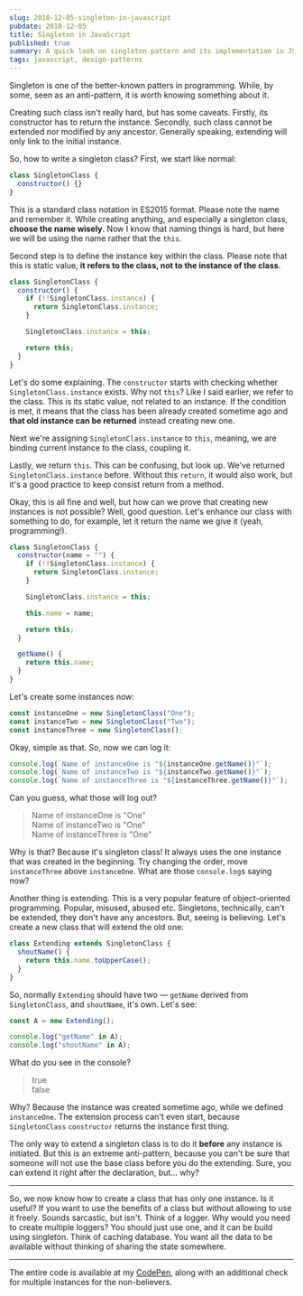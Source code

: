 ```yaml
---
slug: 2018-12-05-singleton-in-javascript
pubdate: 2018-12-05
title: Singleton in JavaScript
published: true
summary: A quick look on singleton pattern and its implementation in JS
tags: javascript, design-patterns
---
```


Singleton is one of the better-known patters in programming. While, by some,
seen as an anti-pattern, it is worth knowing something about it.

Creating such class isn't really hard, but has some caveats. Firstly, its
constructor has to return the instance. Secondly, such class cannot be extended
nor modified by any ancestor. Generally speaking, extending will only link to
the initial instance.

So, how to write a singleton class? First, we start like normal:

```js
class SingletonClass {
  constructor() {}
}
```

This is a standard class notation in ES2015 format. Please note the name and
remember it. While creating anything, and especially a singleton class, **choose
the name wisely**. Now I know that naming things is hard, but here we will be
using the name rather that the `this`.

Second step is to define the instance key within the class. Please note that
this is static value, **it refers to the class, not to the instance of the
class**.

```js
class SingletonClass {
  constructor() {
    if (!!SingletonClass.instance) {
      return SingletonClass.instance;
    }

    SingletonClass.instance = this;

    return this;
  }
}
```

Let's do some explaining. The `constructor` starts with checking whether
`SingletonClass.instance` exists. Why not `this`? Like I said earlier, we refer
to the class. This is its static value, not related to an instance. If the
condition is met, it means that the class has been already created sometime ago
and **that old instance can be returned** instead creating new one.

Next we're assigning `SingletonClass.instance` to `this`, meaning, we are
binding current instance to the class, coupling it.

Lastly, we return `this`. This can be confusing, but look up. We've returned
`SingletonClass.instance` before. Without this `return`, it would also work, but
it's a good practice to keep consist return from a method.

Okay, this is all fine and well, but how can we prove that creating new
instances is not possible? Well, good question. Let's enhance our class with
something to do, for example, let it return the name we give it (yeah,
programming!).

```js
class SingletonClass {
  constructor(name = "") {
    if (!!SingletonClass.instance) {
      return SingletonClass.instance;
    }

    SingletonClass.instance = this;

    this.name = name;

    return this;
  }

  getName() {
    return this.name;
  }
}
```

Let's create some instances now:

```js
const instanceOne = new SingletonClass("One");
const instanceTwo = new SingletonClass("Two");
const instanceThree = new SingletonClass();
```

Okay, simple as that. So, now we can log it:

```js
console.log(`Name of instanceOne is "${instanceOne.getName()}"`);
console.log(`Name of instanceTwo is "${instanceTwo.getName()}"`);
console.log(`Name of instanceThree is "${instanceThree.getName()}"`);
```

Can you guess, what those will log out?

> Name of instanceOne is "One"  
> Name of instanceTwo is "One"  
> Name of instanceThree is "One"

Why is that? Because it's singleton class! It always uses the one instance that
was created in the beginning. Try changing the order, move `instanceThree` above
`instanceOne`. What are those `console.log`s saying now?

Another thing is extending. This is a very popular feature of object-oriented
programming. Popular, misused, abused etc. Singletons, technically, can't be
extended, they don't have any ancestors. But, seeing is believing. Let's create
a new class that will extend the old one:

```js
class Extending extends SingletonClass {
  shoutName() {
    return this.name.toUpperCase();
  }
}
```

So, normally `Extending` should have two — `getName` derived from
`SingletonClass`, and `shoutName`, it's own. Let's see:

```js
const A = new Extending();

console.log("getName" in A);
console.log("shoutName" in A);
```

What do you see in the console?

> true  
> false

Why? Because the instance was created sometime ago, while we defined
`instanceOne`. The extension process can't even start, because `SingletonClass`
`constructor` returns the instance first thing.

The only way to extend a singleton class is to do it **before** any instance is
initiated. But this is an extreme anti-pattern, because you can't be sure that
someone will not use the base class before you do the extending. Sure, you can
extend it right after the declaration, but... why?

---

So, we now know how to create a class that has only one instance. Is it useful?
If you want to use the benefits of a class but without allowing to use it
freely. Sounds sarcastic, but isn't. Think of a logger. Why would you need to
create multiple loggers? You should just use one, and it can be build using
singleton. Think of caching database. You want all the data to be available
without thinking of sharing the state somewhere.

---

The entire code is available at my
[CodePen](https://codepen.io/tomekbuszewski/pen/mQYJbq?editors=0010), along with
an additional check for multiple instances for the non-believers.
